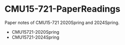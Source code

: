 # CMU15-721-PaperReadings
Paper notes of CMU15-721 2020Spring and 2024Spring.
- CMU15721-2020Spring
- CMU15721-2024Spring